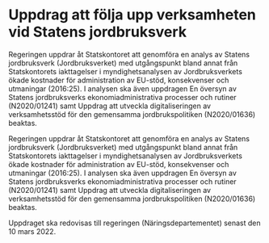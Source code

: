 # Uppdrag att följa upp verksamheten vid Statens jordbruksverk

Regeringen uppdrar åt Statskontoret att genomföra en analys av Statens jordbruksverk (Jordbruksverket) med utgångspunkt bland annat från Statskontorets iakttagelser i myndighetsanalysen av Jordbruksverkets ökade kostnader för administration av EU-stöd, konsekvenser och utmaningar (2016:25). I analysen ska även uppdragen En översyn av Statens jordbruksverks ekonomiadministrativa processer och rutiner (N2020/01241) samt Uppdrag att utveckla digitaliseringen av verksamhetsstöd för den gemensamma jordbrukspolitiken (N2020/01636) beaktas.

Regeringen uppdrar åt Statskontoret att genomföra en analys av Statens jordbruksverk (Jordbruksverket) med utgångspunkt bland annat från Statskontorets iakttagelser i myndighetsanalysen av Jordbruksverkets ökade kostnader för administration av EU-stöd, konsekvenser och utmaningar (2016:25). I analysen ska även uppdragen En översyn av Statens jordbruksverks ekonomiadministrativa processer och rutiner (N2020/01241) samt Uppdrag att utveckla digitaliseringen av verksamhetsstöd för den gemensamma jordbrukspolitiken (N2020/01636) beaktas.

Uppdraget ska redovisas till regeringen (Näringsdepartementet) senast den 10 mars 2022.
